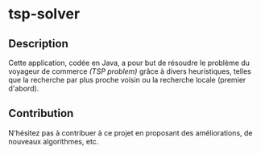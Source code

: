 # tsp-solver

## Description

Cette application, codée en Java, a pour but de résoudre le problème du voyageur de commerce *(TSP problem)* grâce à divers heuristiques, telles que la recherche par plus proche voisin ou la recherche locale (premier d'abord). 

## Contribution

N'hésitez pas à contribuer à ce projet en proposant des améliorations, de nouveaux algorithmes, etc.
